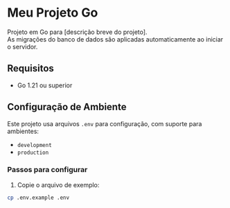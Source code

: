 # Meu Projeto Go

Projeto em Go para [descrição breve do projeto].  
As migrações do banco de dados são aplicadas automaticamente ao iniciar o servidor.

## Requisitos

- Go 1.21 ou superior

## Configuração de Ambiente

Este projeto usa arquivos `.env` para configuração, com suporte para ambientes:

- `development`
- `production`

### Passos para configurar

1. Copie o arquivo de exemplo:

```bash
cp .env.example .env
